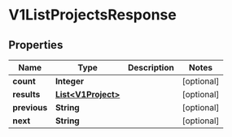 

# V1ListProjectsResponse


## Properties

Name | Type | Description | Notes
------------ | ------------- | ------------- | -------------
**count** | **Integer** |  |  [optional]
**results** | [**List&lt;V1Project&gt;**](V1Project.md) |  |  [optional]
**previous** | **String** |  |  [optional]
**next** | **String** |  |  [optional]



